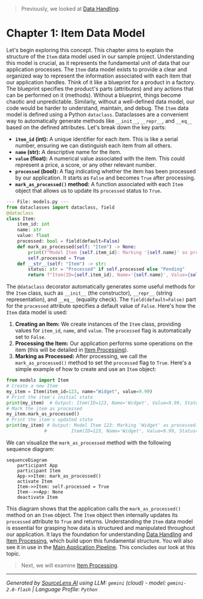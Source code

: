 > Previously, we looked at [Data Handling](02_data-handling.md).

# Chapter 1: Item Data Model
Let's begin exploring this concept. This chapter aims to explain the structure of the `Item` data model used in our sample project. Understanding this model is crucial, as it represents the fundamental unit of data that our application processes.
The `Item` data model exists to provide a clear and organized way to represent the information associated with each item that our application handles. Think of it like a blueprint for a product in a factory. The blueprint specifies the product's parts (attributes) and any actions that can be performed on it (methods).  Without a blueprint, things become chaotic and unpredictable. Similarly, without a well-defined data model, our code would be harder to understand, maintain, and debug.
The `Item` data model is defined using a Python `dataclass`.  Dataclasses are a convenient way to automatically generate methods like `__init__`, `__repr__`, and `__eq__` based on the defined attributes. Let's break down the key parts:
*   **`item_id` (int):** A unique identifier for each item.  This is like a serial number, ensuring we can distinguish each item from all others.
*   **`name` (str):** A descriptive name for the item.
*   **`value` (float):** A numerical value associated with the item. This could represent a price, a score, or any other relevant number.
*   **`processed` (bool):** A flag indicating whether the item has been processed by our application. It starts as `False` and becomes `True` after processing.
*   **`mark_as_processed()` method:** A function associated with each `Item` object that allows us to update its `processed` status to `True`.
```python
--- File: models.py ---
from dataclasses import dataclass, field
@dataclass
class Item:
    item_id: int
    name: str
    value: float
    processed: bool = field(default=False)
    def mark_as_processed(self: "Item") -> None:
        print(f"Model Item {self.item_id}: Marking '{self.name}' as processed.")
        self.processed = True
    def __str__(self: "Item") -> str:
        status: str = "Processed" if self.processed else "Pending"
        return f"Item(ID={self.item_id}, Name='{self.name}', Value={self.value:.2f}, Status={status})"
```
The `@dataclass` decorator automatically generates some useful methods for the `Item` class, such as `__init__` (the constructor), `__repr__` (string representation), and `__eq__` (equality check).  The `field(default=False)` part for the `processed` attribute specifies a default value of `False`.
Here's how the `Item` data model is used:
1.  **Creating an Item:**  We create instances of the `Item` class, providing values for `item_id`, `name`, and `value`. The `processed` flag is automatically set to `False`.
2.  **Processing the Item:**  Our application performs some operations on the item (this will be detailed in [Item Processing](04_item-processing.md)).
3.  **Marking as Processed:** After processing, we call the `mark_as_processed()` method to set the `processed` flag to `True`.
Here's a simple example of how to create and use an `Item` object:
```python
from models import Item
# Create a new Item
my_item = Item(item_id=123, name="Widget", value=9.99)
# Print the item's initial state
print(my_item)  # Output: Item(ID=123, Name='Widget', Value=9.99, Status=Pending)
# Mark the item as processed
my_item.mark_as_processed()
# Print the item's updated state
print(my_item) # Output: Model Item 123: Marking 'Widget' as processed.
              #         Item(ID=123, Name='Widget', Value=9.99, Status=Processed)
```
We can visualize the `mark_as_processed` method with the following sequence diagram:
```mermaid
sequenceDiagram
    participant App
    participant Item
    App->>Item: mark_as_processed()
    activate Item
    Item->>Item: self.processed = True
    Item-->>App: None
    deactivate Item
```
This diagram shows that the application calls the `mark_as_processed()` method on an `Item` object. The `Item` object then internally updates its `processed` attribute to `True` and returns.
Understanding the `Item` data model is essential for grasping how data is structured and manipulated throughout our application.  It lays the foundation for understanding [Data Handling](03_data-handling.md) and [Item Processing](04_item-processing.md), which build upon this fundamental structure. You will also see it in use in the [Main Application Pipeline](07_main-application-pipeline.md).
This concludes our look at this topic.

> Next, we will examine [Item Processing](04_item-processing.md).


---

*Generated by [SourceLens AI](https://github.com/openXFlow/sourceLensAI) using LLM: `gemini` (cloud) - model: `gemini-2.0-flash` | Language Profile: `Python`*
